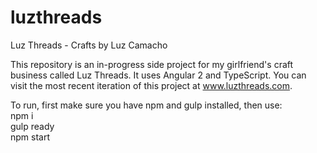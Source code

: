 # luzthreads
Luz Threads - Crafts by Luz Camacho

This repository is an in-progress side project for my girlfriend's craft business called Luz Threads. It uses Angular 2 and TypeScript. You can visit the most recent iteration of this project at www.luzthreads.com.

To run, first make sure you have npm and gulp installed, then use:  
npm i  
gulp ready  
npm start
